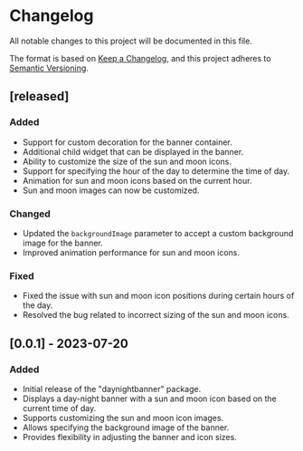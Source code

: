 # Changelog

All notable changes to this project will be documented in this file.

The format is based on [Keep a Changelog](https://keepachangelog.com/en/1.0.0/),
and this project adheres to [Semantic Versioning](https://semver.org/spec/v2.0.0.html).

## [released]

### Added

- Support for custom decoration for the banner container.
- Additional child widget that can be displayed in the banner.
- Ability to customize the size of the sun and moon icons.
- Support for specifying the hour of the day to determine the time of day.
- Animation for sun and moon icons based on the current hour.
- Sun and moon images can now be customized.

### Changed

- Updated the `backgroundImage` parameter to accept a custom background image for the banner.
- Improved animation performance for sun and moon icons.

### Fixed

- Fixed the issue with sun and moon icon positions during certain hours of the day.
- Resolved the bug related to incorrect sizing of the sun and moon icons.

## [0.0.1] - 2023-07-20

### Added

- Initial release of the "daynightbanner" package.
- Displays a day-night banner with a sun and moon icon based on the current time of day.
- Supports customizing the sun and moon icon images.
- Allows specifying the background image of the banner.
- Provides flexibility in adjusting the banner and icon sizes.


